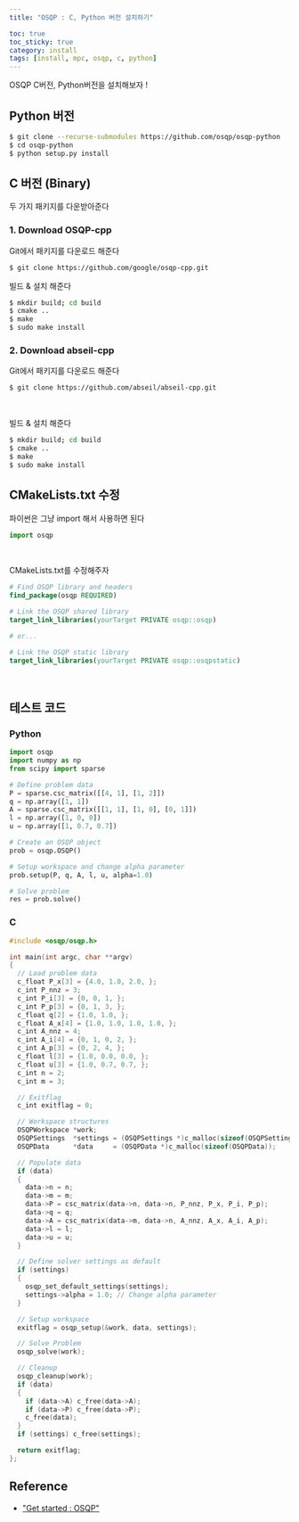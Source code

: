 ```yaml
---
title: "OSQP : C, Python 버전 설치하기"

toc: true
toc_sticky: true
category: install
tags: [install, mpc, osqp, c, python]
---
```


OSQP C버전, Python버전을 설치해보자 ! <br/>

## Python 버전

~~~bash
$ git clone --recurse-submodules https://github.com/osqp/osqp-python
$ cd osqp-python
$ python setup.py install
~~~

## C 버전 (Binary)

두 가지 패키지를 다운받아준다

### 1. Download OSQP-cpp

Git에서 패키지를 다운로드 해준다 <br/>

~~~bash
$ git clone https://github.com/google/osqp-cpp.git
~~~

빌드 & 설치 해준다 <br/>

~~~bash
$ mkdir build; cd build
$ cmake ..
$ make
$ sudo make install
~~~

### 2. Download abseil-cpp

Git에서 패키지를 다운로드 해준다 <br/>

~~~bash
$ git clone https://github.com/abseil/abseil-cpp.git
~~~

<br/>

빌드 & 설치 해준다 <br/>

~~~bash
$ mkdir build; cd build
$ cmake ..
$ make
$ sudo make install
~~~

## CMakeLists.txt 수정

파이썬은 그냥 import 해서 사용하면 된다<br/> 

~~~python
import osqp
~~~

<br/>

CMakeLists.txt를 수정해주자

~~~cmake
# Find OSQP library and headers
find_package(osqp REQUIRED)

# Link the OSQP shared library
target_link_libraries(yourTarget PRIVATE osqp::osqp)

# or...

# Link the OSQP static library
target_link_libraries(yourTarget PRIVATE osqp::osqpstatic)
~~~

<br/>

## 테스트 코드

### Python

~~~python
import osqp
import numpy as np
from scipy import sparse

# Define problem data
P = sparse.csc_matrix([[4, 1], [1, 2]])
q = np.array([1, 1])
A = sparse.csc_matrix([[1, 1], [1, 0], [0, 1]])
l = np.array([1, 0, 0])
u = np.array([1, 0.7, 0.7])

# Create an OSQP object
prob = osqp.OSQP()

# Setup workspace and change alpha parameter
prob.setup(P, q, A, l, u, alpha=1.0)

# Solve problem
res = prob.solve()
~~~

### C

~~~c++
#include <osqp/osqp.h>

int main(int argc, char **argv)
{
  // Load problem data
  c_float P_x[3] = {4.0, 1.0, 2.0, };
  c_int P_nnz = 3;
  c_int P_i[3] = {0, 0, 1, };
  c_int P_p[3] = {0, 1, 3, };
  c_float q[2] = {1.0, 1.0, };
  c_float A_x[4] = {1.0, 1.0, 1.0, 1.0, };
  c_int A_nnz = 4;
  c_int A_i[4] = {0, 1, 0, 2, };
  c_int A_p[3] = {0, 2, 4, };
  c_float l[3] = {1.0, 0.0, 0.0, };
  c_float u[3] = {1.0, 0.7, 0.7, };
  c_int n = 2;
  c_int m = 3;

  // Exitflag
  c_int exitflag = 0;

  // Workspace structures
  OSQPWorkspace *work;
  OSQPSettings  *settings = (OSQPSettings *)c_malloc(sizeof(OSQPSettings));
  OSQPData      *data     = (OSQPData *)c_malloc(sizeof(OSQPData));

  // Populate data
  if (data)
  {
    data->n = n;
    data->m = m;
    data->P = csc_matrix(data->n, data->n, P_nnz, P_x, P_i, P_p);
    data->q = q;
    data->A = csc_matrix(data->m, data->n, A_nnz, A_x, A_i, A_p);
    data->l = l;
    data->u = u;
  }

  // Define solver settings as default
  if (settings)
  {
    osqp_set_default_settings(settings);
    settings->alpha = 1.0; // Change alpha parameter
  }

  // Setup workspace
  exitflag = osqp_setup(&work, data, settings);

  // Solve Problem
  osqp_solve(work);

  // Cleanup
  osqp_cleanup(work);
  if (data)
  {
    if (data->A) c_free(data->A);
    if (data->P) c_free(data->P);
    c_free(data);
  }
  if (settings) c_free(settings);

  return exitflag;
};
~~~

## Reference
* ["Get started : OSQP"](https://osqp.org/docs/index.html)